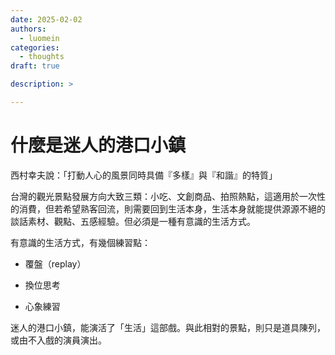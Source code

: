 ```yaml
---
date: 2025-02-02
authors:
  - luomein
categories:
  - thoughts
draft: true

description: >

---
```


# 什麼是迷人的港口小鎮

西村幸夫說：「打動人心的風景同時具備『多樣』與『和諧』的特質」

台灣的觀光景點發展方向大致三類：小吃、文創商品、拍照熱點，這適用於一次性的消費，但若希望熟客回流，則需要回到生活本身，生活本身就能提供源源不絕的談話素材、觀點、五感經驗。但必須是一種有意識的生活方式。

有意識的生活方式，有幾個練習點：

* 覆盤（replay）

* 換位思考

* 心象練習

迷人的港口小鎮，能演活了「生活」這部戲。與此相對的景點，則只是道具陳列，或由不入戲的演員演出。
